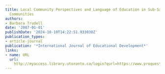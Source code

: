 ```yaml
---
title: Local Community Perspectives and Language of Education in Sub-Saharan African
  Communities
authors:
- Barbara Trudell
date: '2007-01-01'
publishDate: '2024-10-10T14:22:51.933030Z'
publication_types:
- article-journal
publication: '*International Journal of Educational Development*'
links:
- name: URL
  url: 
    http://myaccess.library.utoronto.ca/login?qurl=https://www.proquest.com/docview/62063354?accountid=14771&bdid=38382&_bd=afAib6lk1xNFKBMJ48YDLM6Un2U%3D
---
```

